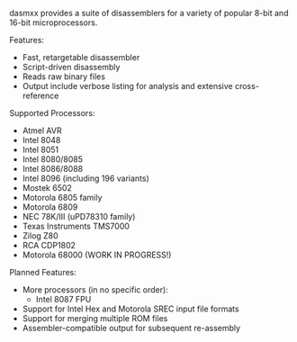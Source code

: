 dasmxx provides a suite of disassemblers for a variety of popular 8-bit and 16-bit microprocessors.

Features:
  * Fast, retargetable disassembler
  * Script-driven disassembly
  * Reads raw binary files
  * Output include verbose listing for analysis and extensive cross-reference

Supported Processors:
  * Atmel AVR
  * Intel 8048
  * Intel 8051
  * Intel 8080/8085
  * Intel 8086/8088
  * Intel 8096 (including 196 variants)
  * Mostek 6502
  * Motorola 6805 family
  * Motorola 6809
  * NEC 78K/III (uPD78310 family)
  * Texas Instruments TMS7000
  * Zilog Z80
  * RCA CDP1802
  * Motorola 68000 (WORK IN PROGRESS!)

Planned Features:
  * More processors (in no specific order):
    * Intel 8087 FPU
  * Support for Intel Hex and Motorola SREC input file formats
  * Support for merging multiple ROM files
  * Assembler-compatible output for subsequent re-assembly
  

